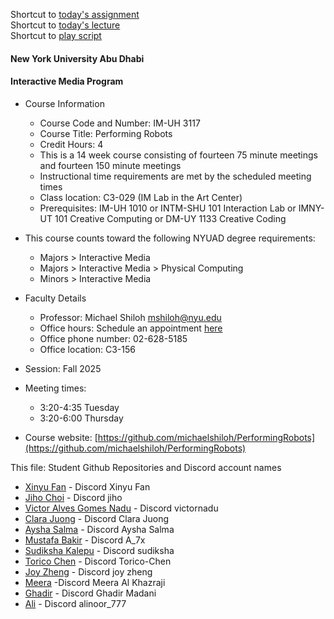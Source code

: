 Shortcut to [today's assignment](homework.md#todays-assignment)  
Shortcut to [today's lecture](lectureNotes.md#todays-lecture)  
Shortcut to [play
script](https://docs.google.com/document/d/1j0KADb83ufT4OnbhTfyRpN-7AbmNvH17S0KhKeWV_Zc/edit?tab=t.0)  

#### New York University Abu Dhabi  
#### Interactive Media Program

* Course Information
    * Course Code and Number: IM-UH 3117  
    * Course Title: Performing Robots
    * Credit Hours: 4     
    * This is a 14 week course consisting of fourteen 75 minute meetings and
      fourteen 150 minute meetings
    * Instructional time requirements are met by the scheduled meeting times
    * Class location: C3-029 (IM Lab in the Art Center)
    * Prerequisites: IM-UH 1010 or INTM-SHU 101 Interaction Lab or IMNY-UT 101 Creative Computing or DM-UY 1133 Creative Coding
* This course counts toward the following NYUAD degree requirements:
    * Majors > Interactive Media
    * Majors > Interactive Media > Physical Computing 
    * Minors > Interactive Media
* Faculty Details
    * Professor: Michael Shiloh mshiloh@nyu.edu   
    * Office hours: Schedule an appointment [here](https://calendly.com/michaelshiloh/office_hours)
    * Office phone number: 02-628-5185
    * Office location: C3-156

* Session: Fall 2025       
* Meeting times:    
	- 3:20-4:35 Tuesday
	- 3:20-6:00 Thursday

* Course website: [https://github.com/michaelshiloh/PerformingRobots](https://github.com/michaelshiloh/PerformingRobots)  

This file: Student Github Repositories and Discord account names

- [Xinyu Fan](https://github.com/fanxinyusarah/performingrobots) - Discord Xinyu Fan
- [Jiho Choi](https://github.com/jc11452/performingrobots.git) - Discord jiho
- [Victor Alves Gomes Nadu](https://github.com/vicnadu/performingrobots) - Discord victornadu
- [Clara Juong](https://github.com/clara0424/performingrobots) - Discord Clara Juong
- [Aysha Salma](https://github.com/as16715/performingrobots) - Discord Aysha Salma
- [Mustafa Bakir](https://github.com/MustafaBakir0/performingrobots) - Discord A_7x
- [Sudiksha Kalepu](https://github.com/sudikshakalepu/performingrobots) - Discord sudiksha
- [Torico Chen](https://github.com/Torico-Chen/performingrobots) - Discord Torico-Chen
- [Joy Zheng](https://github.com/qiaoyinzheng/performingrobots) - Discord joy zheng
- [Meera](https://github.com/meerak27/PerformingRobots) -Discord Meera Al Khazraji
- [Ghadir](https://github.com/GhadirMadani/performingrobots) - Discord Ghadir Madani
- [Ali](https://github.com/alinoorisnerd/performingrobots) - Discord alinoor_777
